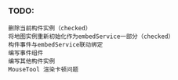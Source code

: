 ### TODO:

    删除当前构件实例（checked）
    将地图实例重新初始化作为embedService一部分（checked）
    构件事件与embedService联动绑定
    编写事件组件
    编写其他构件实例
    MouseTool 渲染卡顿问题
